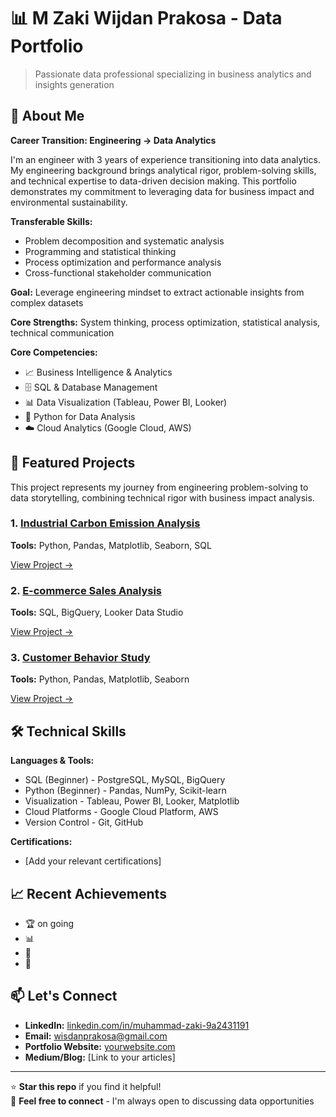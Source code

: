 # 📊 M Zaki Wijdan Prakosa - Data Portfolio

> Passionate data professional specializing in business analytics and insights generation

## 👋 About Me

**Career Transition: Engineering → Data Analytics**

I'm an engineer with 3 years of experience transitioning into data analytics. My engineering background brings analytical rigor, problem-solving skills, and technical expertise to data-driven decision making. This portfolio demonstrates my commitment to leveraging data for business impact and environmental sustainability.

**Transferable Skills:** 
- Problem decomposition and systematic analysis
- Programming and statistical thinking
- Process optimization and performance analysis
- Cross-functional stakeholder communication

**Goal:** Leverage engineering mindset to extract actionable insights from complex datasets

**Core Strengths:** System thinking, process optimization, statistical analysis, technical communication

**Core Competencies:**
- 📈 Business Intelligence & Analytics
- 🗄️ SQL & Database Management  
- 📊 Data Visualization (Tableau, Power BI, Looker)
- 🐍 Python for Data Analysis
- ☁️ Cloud Analytics (Google Cloud, AWS)

## 🚀 Featured Projects
This project represents my journey from engineering problem-solving to data storytelling, combining technical rigor with business impact analysis.

### 1. [Industrial Carbon Emission Analysis](./projects/01-Industrial-Carbon-Emission-Analysis)
**Tools:** Python, Pandas, Matplotlib, Seaborn, SQL  

[View Project →](./projects/01-Industrial-Carbon-Emission-Analysis)

### 2. [E-commerce Sales Analysis](./projects/02-retail-sales-analysis)
**Tools:** SQL, BigQuery, Looker Data Studio  

[View Project →](./projects/02-retail-sales-analysis)

### 3. [Customer Behavior Study](./projects/03-customer-behavior-study)
**Tools:** Python, Pandas, Matplotlib, Seaborn  

[View Project →](./projects/03-customer-behavior-study)


## 🛠️ Technical Skills

**Languages & Tools:**
- SQL (Beginner) - PostgreSQL, MySQL, BigQuery
- Python (Beginner) - Pandas, NumPy, Scikit-learn
- Visualization - Tableau, Power BI, Looker, Matplotlib
- Cloud Platforms - Google Cloud Platform, AWS
- Version Control - Git, GitHub

**Certifications:**
- [Add your relevant certifications]

## 📈 Recent Achievements

- 🏆 on going
- 📊 
- 🎯 
- 👥 

## 📫 Let's Connect

- **LinkedIn:** [linkedin.com/in/muhammad-zaki-9a2431191](www.linkedin.com/in/muhammad-zaki-9a2431191)
- **Email:** wisdanprakosa@gmail.com
- **Portfolio Website:** [yourwebsite.com]()
- **Medium/Blog:** [Link to your articles]

---

⭐ **Star this repo** if you find it helpful!  
🔗 **Feel free to connect** - I'm always open to discussing data opportunities
